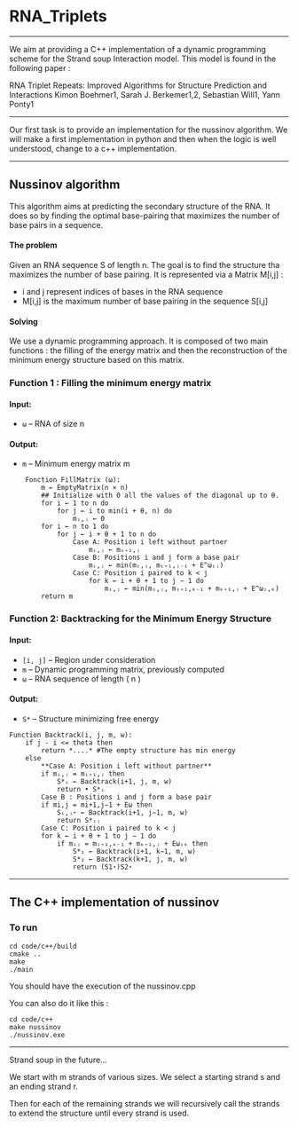 # RNA_Triplets

---

We aim at providing a C++ implementation of a dynamic programming scheme for the Strand soup Interaction model. This model is found in the following paper : 

RNA Triplet Repeats: Improved Algorithms for Structure Prediction and Interactions
Kimon Boehmer1, Sarah J. Berkemer1,2, Sebastian Will1, Yann Ponty1


___

Our first task is to provide an implementation for the nussinov algorithm. 
We will make a first implementation in python and then when the logic is well understood, change to a c++ implementation.

___

## Nussinov algorithm

This algorithm aims at predicting the secondary structure of the RNA. It does so by finding the optimal base-pairing that maximizes the number of base pairs in a sequence.

#### The problem

Given an RNA sequence S of length n. The goal is to find the structure tha maximizes the number of base pairing.
It is represented via a Matrix M[i,j] :
- i and j represent indices of bases in the RNA sequence
- M[i,j] is the maximum number of base pairing in the sequence S[i,j]

#### Solving

We use a dynamic programming approach. It is composed of two main functions : the filling of the energy matrix and then the reconstruction of the minimum energy structure based on this matrix.

### Function 1 : Filling the minimum energy matrix

#### **Input**: 
- `ω` – RNA of size n

#### **Output**:
- `m` – Minimum energy matrix m

``` 
    Fonction FillMatrix (ω):
        m ← EmptyMatrix(n × n)
        ## Initialize with 0 all the values of the diagonal up to θ.
        for i ← 1 to n do
            for j ← i to min(i + θ, n) do
                mᵢ,ⱼ ← 0
        for i ← n to 1 do
            for j ← i + θ + 1 to n do
                Case A: Position i left without partner
                    mᵢ,ⱼ ← mᵢ₊₁,ⱼ
                Case B: Positions i and j form a base pair
                    mᵢ,ⱼ ← min(mᵢ,ⱼ, mᵢ₊₁,ⱼ₋₁ + E^ωᵢⱼ)
                Case C: Position i paired to k < j
                    for k ← i + θ + 1 to j − 1 do
                        mᵢ,ⱼ ← min(mᵢ,ⱼ, mᵢ₊₁,ₖ₋₁ + mₖ₊₁,ⱼ + E^ωᵢ,ₖ)
        return m
```

### Function 2: Backtracking for the Minimum Energy Structure

#### **Input**:
- `[i, j]` – Region under consideration  
- `m` – Dynamic programming matrix, previously computed  
- `ω` – RNA sequence of length \( n \)  

#### **Output**:
- `S*` – Structure minimizing free energy  

```
Function Backtrack(i, j, m, w):
    if j - i <= theta then 
        return *....* #The empty structure has min energy
    else
        **Case A: Position i left without partner**
        if mᵢ,ⱼ = mᵢ₊₁,ⱼ then
            S*ᵢ ← Backtrack(i+1, j, m, w)
            return • S*ᵢ
        Case B : Positions i and j form a base pair
        if mi,j = mi+1,j−1 + Eω then
            Sᵢ,ⱼ⋆ ← Backtrack(i+1, j−1, m, w)
            return S*ᵢⱼ
        Case C: Position i paired to k < j
        for k ← i + θ + 1 to j − 1 do
            if mᵢⱼ = mᵢ₊₁,ₖ₋₁ + mₖ₊₁,ⱼ + Eωᵢₖ then
                S*₁ ← Backtrack(i+1, k−1, m, w)
                S*₂ ← Backtrack(k+1, j, m, w)
                return (S1⋆)S2⋆
```

---
## The C++ implementation of nussinov

### To run 
```
cd code/c++/build
cmake ..
make
./main
```
You should have the execution of the nussinov.cpp

You can also do it like this :
```
cd code/c++
make nussinov
./nussinov.exe
```

---

Strand soup in the future...

We start with m strands of various sizes. We select a starting strand s and an ending strand r.

Then for each of the remaining strands we will recursively call the strands to extend the structure until every strand is used. 
